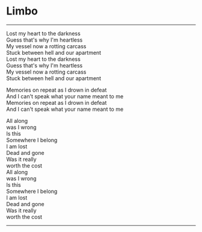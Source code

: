 # Limbo

---

Lost my heart to the darkness  
Guess that's why I'm heartless  
My vessel now a rotting carcass  
Stuck between hell and our apartment  
Lost my heart to the darkness  
Guess that's why I'm heartless  
My vessel now a rotting carcass  
Stuck between hell and our apartment

Memories on repeat as I drown in defeat  
And I can't speak what your name meant to me  
Memories on repeat as I drown in defeat  
And I can't speak what your name meant to me

All along  
was I wrong  
Is this  
Somewhere I belong  
I am lost  
Dead and gone  
Was it really  
worth the cost  
All along  
was I wrong  
Is this  
Somewhere I belong  
I am lost  
Dead and gone  
Was it really  
worth the cost

---
